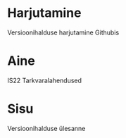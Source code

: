 # Harjutamine
Versioonihalduse harjutamine Githubis
# Aine
IS22 Tarkvaralahendused
# Sisu
Versioonihalduse ülesanne
